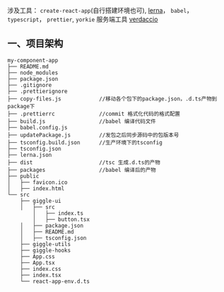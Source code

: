 涉及工具：
```create-react-app```(自行搭建环境也可),
[lerna](https://www.lernajs.cn/)，
```babel```，
```typescript```，
```prettier```,
```yorkie```
服务端工具 [verdaccio](https://verdaccio.org/zh-cn/docs/installation/)

## 一、项目架构

```
my-component-app
├── README.md
├── node_modules
├── package.json
├── .gitignore
├── .prettierignore
├── copy-files.js            //移动各个包下的package.json，.d.ts产物到package下
├── .prettierrc              //commit 格式化代码的格式配置
├── build.js                 //babel 编译代码文件
├── babel.config.js          
├── updatePackage.js         //发包之后同步源码中的包版本号
├── tsconfig.build.json      //生产环境下的tsconfig
├── tsconfig.json
├── lerna.json
├── dist                     //tsc 生成.d.ts的产物
├── packages                 //babel 编译后的产物
├── public
│   ├── favicon.ico
│   ├── index.html
└── src
    ├── giggle-ui
    │   ├── src
        │   ├── index.ts
        │   ├── button.tsx
    │   ├── package.json
    │   ├── README.md
    │   ├── tsconfig.json
    ├── giggle-utils
    ├── giggle-hooks
    ├── App.css
    ├── App.tsx
    ├── index.css
    ├── index.tsx
    └── react-app-env.d.ts
    
```


 